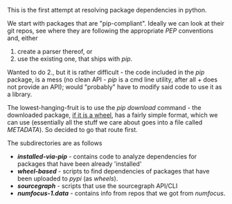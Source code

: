 This is the first attempt at resolving package dependencies in python.

We start with packages that are "pip-compliant". Ideally we can look at their git repos, see where they are following the appropriate _PEP_ conventions and, either
1. create a parser thereof, or
2. use the existing one, that ships with _pip_.

Wanted to do 2., but it is rather difficult - the code included in the _pip_ package, is a mess (no clean API - _pip_ is a cmd line utility, after all + does not provide an API); would "probably" have to modify said code to use it as a library. 

The lowest-hanging-fruit is to use the _pip download_ command - the downloaded package, <u>if it is a wheel</u>, has a fairly simple format, which we can use (essentially all the stuff we care about goes into a file called _METADATA_). So decided to go that route first.

The subdirectories are as follows

- ___installed-via-pip___ - contains code to analyze dependencies for packages that have been already 'installed'
- ___wheel-based___ - scripts to find dependencies of packages that have been uploaded to _pypi_ (as _wheels_).
- ___sourcegraph___ - scripts that use the sourcegraph API/CLI
- ___numfocus-1.data___ - contains info from repos that we got from _numfocus_.